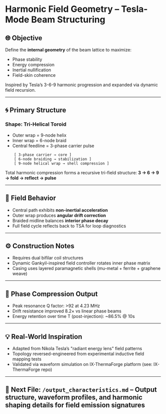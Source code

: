 # Harmonic Field Geometry – Tesla-Mode Beam Structuring

## 🌐 Objective

Define the **internal geometry** of the beam lattice to maximize:

- Phase stability  
- Energy compression  
- Inertial nullification  
- Field-skin coherence

Inspired by Tesla’s 3-6-9 harmonic progression and expanded via dynamic field recursion.

---

## 🌀 Primary Structure

### Shape: Tri-Helical Toroid  
- Outer wrap = 9-node helix  
- Inner wrap = 6-node braid  
- Central feedline = 3-phase carrier pulse

```text
    [ 3-phase carrier → core ]
    [ 6-node braiding → stabilization ]
    [ 9-node helical wrap → shell compression ]
```

Total harmonic compression forms a recursive tri-field structure: **3 → 6 → 9 → fold → reflect → pulse**

---

## 🧲 Field Behavior

- Central path exhibits **non-inertial acceleration**  
- Outer wrap produces **angular drift correction**  
- Braided midline balances **interior phase decay**  
- Full field cycle reflects back to TSA for loop diagnostics

---

## ⚙️ Construction Notes

- Requires dual bifilar coil structures  
- Dynamic Gankyil-inspired field controller rotates inner phase matrix  
- Casing uses layered paramagnetic shells (mu-metal + ferrite + graphene weave)

---

## 🧪 Phase Compression Output

- Peak resonance Q factor: >92 at 4.23 MHz  
- Drift resistance improved 8.2× vs linear phase beams  
- Energy retention over time T (post-injection): ~86.5% @ 10s

---

## 💡 Real-World Inspiration

- Adapted from Nikola Tesla’s "radiant energy lens" field patterns  
- Topology reversed-engineered from experimental inductive field mapping tests  
- Validated via waveform simulation on IX-ThermaForge platform (see: IX-ThermaForge repo)

---

## 🔗 Next File: `/output_characteristics.md` – Output structure, waveform profiles, and harmonic shaping details for field emission signatures
